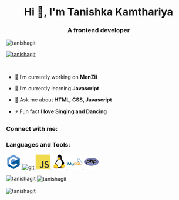 <h1 align="center">Hi 👋, I'm Tanishka Kamthariya</h1>
<h3 align="center">A frontend developer </h3>

<p align="left"> <img src="https://komarev.com/ghpvc/?username=tanishagit&label=Profile%20views&color=0e75b6&style=flat" alt="tanishagit" /> </p>

<p align="left"> <a href="https://github.com/ryo-ma/github-profile-trophy"><img src="https://github-profile-trophy.vercel.app/?username=tanishagit" alt="tanishagit" /></a> </p>

<p align="left"> <a href="https://twitter.com/" target="blank"><img src="https://img.shields.io/twitter/follow/?logo=twitter&style=for-the-badge" alt="" /></a> </p>

- 🔭 I’m currently working on **MenZii**

- 🌱 I’m currently learning **Javascript**

- 💬 Ask me about **HTML, CSS, Javascript**

- ⚡ Fun fact **I love Singing and Dancing**

<h3 align="left">Connect with me:</h3>
<p align="left">
</p>

<h3 align="left">Languages and Tools:</h3>
<p align="left"> <a href="https://www.cprogramming.com/" target="_blank" rel="noreferrer"> <img src="https://raw.githubusercontent.com/devicons/devicon/master/icons/c/c-original.svg" alt="c" width="40" height="40"/> </a> <a href="https://git-scm.com/" target="_blank" rel="noreferrer"> <img src="https://www.vectorlogo.zone/logos/git-scm/git-scm-icon.svg" alt="git" width="40" height="40"/> </a> <a href="https://developer.mozilla.org/en-US/docs/Web/JavaScript" target="_blank" rel="noreferrer"> <img src="https://raw.githubusercontent.com/devicons/devicon/master/icons/javascript/javascript-original.svg" alt="javascript" width="40" height="40"/> </a> <a href="https://www.linux.org/" target="_blank" rel="noreferrer"> <img src="https://raw.githubusercontent.com/devicons/devicon/master/icons/linux/linux-original.svg" alt="linux" width="40" height="40"/> </a> <a href="https://www.mysql.com/" target="_blank" rel="noreferrer"> <img src="https://raw.githubusercontent.com/devicons/devicon/master/icons/mysql/mysql-original-wordmark.svg" alt="mysql" width="40" height="40"/> </a> <a href="https://www.php.net" target="_blank" rel="noreferrer"> <img src="https://raw.githubusercontent.com/devicons/devicon/master/icons/php/php-original.svg" alt="php" width="40" height="40"/> </a> </p>

<p><img align="left" src="https://github-readme-stats.vercel.app/api/top-langs?username=tanishagit&show_icons=true&locale=en&layout=compact" alt="tanishagit" /></p>

<p>&nbsp;<img align="center" src="https://github-readme-stats.vercel.app/api?username=tanishagit&show_icons=true&locale=en" alt="tanishagit" /></p>

<p><img align="center" src="https://github-readme-streak-stats.herokuapp.com/?user=tanishagit&" alt="tanishagit" /></p>
